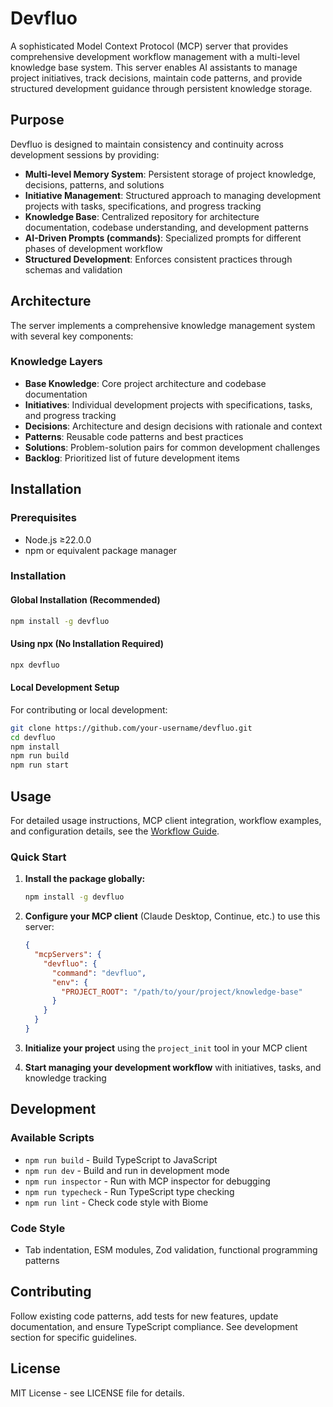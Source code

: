 # Devfluo

A sophisticated Model Context Protocol (MCP) server that provides comprehensive development workflow management with a multi-level knowledge base system. This server enables AI assistants to manage project initiatives, track decisions, maintain code patterns, and provide structured development guidance through persistent knowledge storage.

## Purpose

Devfluo is designed to maintain consistency and continuity across development sessions by providing:

- **Multi-level Memory System**: Persistent storage of project knowledge, decisions, patterns, and solutions
- **Initiative Management**: Structured approach to managing development projects with tasks, specifications, and progress tracking  
- **Knowledge Base**: Centralized repository for architecture documentation, codebase understanding, and development patterns
- **AI-Driven Prompts (commands)**: Specialized prompts for different phases of development workflow
- **Structured Development**: Enforces consistent practices through schemas and validation

## Architecture

The server implements a comprehensive knowledge management system with several key components:

### Knowledge Layers
- **Base Knowledge**: Core project architecture and codebase documentation
- **Initiatives**: Individual development projects with specifications, tasks, and progress tracking
- **Decisions**: Architecture and design decisions with rationale and context
- **Patterns**: Reusable code patterns and best practices
- **Solutions**: Problem-solution pairs for common development challenges
- **Backlog**: Prioritized list of future development items

## Installation

### Prerequisites
- Node.js ≥22.0.0
- npm or equivalent package manager

### Installation

#### Global Installation (Recommended)
```bash
npm install -g devfluo
```

#### Using npx (No Installation Required)
```bash
npx devfluo
```

#### Local Development Setup
For contributing or local development:
```bash
git clone https://github.com/your-username/devfluo.git
cd devfluo
npm install
npm run build
npm run start
```

## Usage

For detailed usage instructions, MCP client integration, workflow examples, and configuration details, see the [Workflow Guide](./Workflow.md).

### Quick Start

1. **Install the package globally:**
   ```bash
   npm install -g devfluo
   ```

2. **Configure your MCP client** (Claude Desktop, Continue, etc.) to use this server:
   ```json
   {
     "mcpServers": {
       "devfluo": {
         "command": "devfluo",
         "env": {
           "PROJECT_ROOT": "/path/to/your/project/knowledge-base"
         }
       }
     }
   }
   ```

3. **Initialize your project** using the `project_init` tool in your MCP client

4. **Start managing your development workflow** with initiatives, tasks, and knowledge tracking

## Development

### Available Scripts
- `npm run build` - Build TypeScript to JavaScript
- `npm run dev` - Build and run in development mode
- `npm run inspector` - Run with MCP inspector for debugging
- `npm run typecheck` - Run TypeScript type checking
- `npm run lint` - Check code style with Biome

### Code Style
- Tab indentation, ESM modules, Zod validation, functional programming patterns

## Contributing

Follow existing code patterns, add tests for new features, update documentation, and ensure TypeScript compliance. See development section for specific guidelines.

## License

MIT License - see LICENSE file for details.